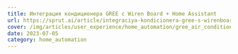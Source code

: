 ```yaml
---
title: Интеграция кондиционера GREE с Wiren Board + Home Assistant
url: https://sprut.ai/article/integraciya-kondicionera-gree-s-wirenboard-home-assistant
cover: /img/articles/user_experience/home_automation/gree_air_condition.png
date: 2023-07-05
category: home_automation
---
```

